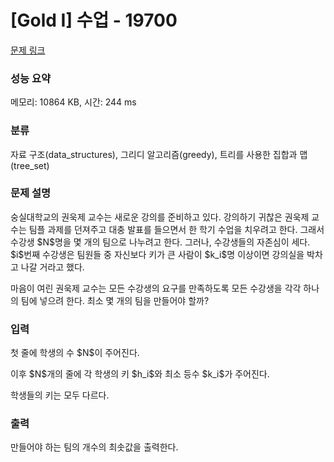 # [Gold I] 수업 - 19700 

[문제 링크](https://www.acmicpc.net/problem/19700) 

### 성능 요약

메모리: 10864 KB, 시간: 244 ms

### 분류

자료 구조(data_structures), 그리디 알고리즘(greedy), 트리를 사용한 집합과 맵(tree_set)

### 문제 설명

<p>숭실대학교의 권욱제 교수는 새로운 강의를 준비하고 있다. 강의하기 귀찮은 권욱제 교수는 팀플 과제를 던져주고 대충 발표를 들으면서 한 학기 수업을 치우려고 한다. 그래서 수강생 $N$명을 몇 개의 팀으로 나누려고 한다. 그러나, 수강생들의 자존심이 세다. $i$번째 수강생은 팀원들 중 자신보다 키가 큰 사람이 $k_i$명 이상이면 강의실을 박차고 나갈 거라고 했다.</p>

<p>마음이 여린 권욱제 교수는 모든 수강생의 요구를 만족하도록 모든 수강생을 각각 하나의 팀에 넣으려 한다. 최소 몇 개의 팀을 만들어야 할까?</p>

### 입력 

 <p>첫 줄에 학생의 수 $N$이 주어진다.</p>

<p>이후 $N$개의 줄에 각 학생의 키 $h_i$와 최소 등수 $k_i$가 주어진다.</p>

<p>학생들의 키는 모두 다르다.</p>

### 출력 

 <p>만들어야 하는 팀의 개수의 최솟값을 출력한다.</p>

